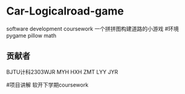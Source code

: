 # Car-Logicalroad-game
software development coursework
一个拼拼图构建道路的小游戏
#环境
pygame pillow math

## 贡献者
BJTU计科2303WJR MYH HXH ZMT LYY JYR

#项目讲解
软开下学期coursework
